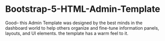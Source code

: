 # Bootstrap-5-HTML-Admin-Template
Good– this Admin Template was designed by the best minds in the dashboard world to help others organize and fine-tune information panels, layouts, and UI elements. the template has a warm feel to it.

